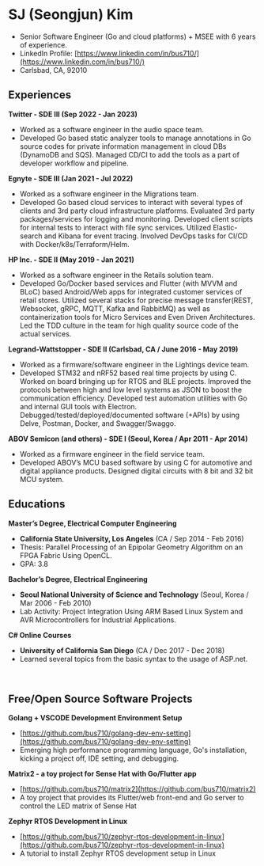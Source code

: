 # SJ (Seongjun) Kim 
- Senior Software Engineer (Go and cloud platforms) + MSEE with 6 years of experience.
- LinkedIn Profile: [https://www.linkedin.com/in/bus710/](https://www.linkedin.com/in/bus710/)
- Carlsbad, CA, 92010

## Experiences

**Twitter - SDE III (Sep 2022 - Jan 2023)**
- Worked as a software engineer in the audio space team.
- Developed Go based static analyzer tools to manage annotations in Go source codes for private information management in cloud DBs (DynamoDB and SQS). Managed CD/CI to add the tools as a part of developer workflow and pipeline.
 
**Egnyte - SDE III (Jan 2021 - Jul 2022)**
- Worked as a software engineer in the Migrations team. 
- Developed Go based cloud services to interact with several types of clients and 3rd party cloud infrastructure platforms. Evaluated 3rd party packages/services for logging and monitoring. Developed client scripts for internal tests to interact with file sync services. Utilized Elastic-search and Kibana for event tracing. Involved DevOps tasks for CI/CD with Docker/k8s/Terraform/Helm.

**HP Inc. - SDE II (May 2019 - Jan 2021)**
- Worked as a software engineer in the Retails solution team. 
- Developed Go/Docker based services and Flutter (with MVVM and BLoC) based Android/Web apps for integrated customer services of retail stores. Utilized several stacks for precise message transfer(REST, Websocket, gRPC, MQTT, Kafka and RabbitMQ) as well as containerization tools for Micro Services and Even Driven Architectures. Led the TDD culture in the team for high quality source code of the actual services.

**Legrand-Wattstopper - SDE II (Carlsbad, CA / June 2016 - May 2019)**
- Worked as a firmware/software engineer in the Lightings device team. 
- Developed STM32 and nRF52 based real time projects by using C. Worked on board bringing up for RTOS and BLE projects. Improved the protocols between high and low level systems as JSON to boost the communication efficiency. Developed test automation utilities with Go and internal GUI tools with Electron. Debugged/tested/deployed/documented software (+APIs) by using Delve, Postman, Docker, and Swagger/Swaggo. 
 
**ABOV Semicon (and others) - SDE I (Seoul, Korea / Apr 2011 - Apr 2014)**
- Worked as a firmware engineer in the field service team. 
- Developed ABOV’s MCU based software by using C for automotive and digital appliance products. Designed digital circuits with 8 bit and 32 bit MCU system. 
 
<div style="page-break-after: always;"></div>

## Educations

**Master’s Degree, Electrical Computer Engineering**
- **California State University, Los Angeles** (CA / Sep 2014 - Feb 2016)
- Thesis: Parallel Processing of an Epipolar Geometry Algorithm on an FPGA Fabric Using OpenCL.
- GPA: 3.8

**Bachelor’s Degree, Electrical Engineering**
- **Seoul National University of Science and Technology** (Seoul, Korea / Mar 2006 - Feb 2010)
- Lab Activity: Project Integration Using ARM Based Linux System and AVR Microcontrollers for Industrial Applications.

**C# Online Courses**
- **University of California San Diego** (CA / Dec 2017 - Dec 2018)
- Learned several topics from the basic syntax to the usage of ASP.net. 

<br/>

## Free/Open Source Software Projects

**Golang + VSCODE Development Environment Setup**
- [https://github.com/bus710/golang-dev-env-setting](https://github.com/bus710/golang-dev-env-setting)
- Emerging high performance programming language, Go's installation, kicking a project off, IDE setting, and debugging.
 
**Matrix2 - a toy project for Sense Hat with Go/Flutter app**
- [https://github.com/bus710/matrix2](https://github.com/bus710/matrix2)
- A toy project that provides its Flutter/web front-end and Go server to control the LED matrix of Sense Hat

**Zephyr RTOS Development in Linux**
- [https://github.com/bus710/zephyr-rtos-development-in-linux](https://github.com/bus710/zephyr-rtos-development-in-linux)
- A tutorial to install Zephyr RTOS development setup in Linux
